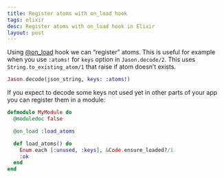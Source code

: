 ```yaml
---
title: Register atoms with on_load hook
tags: elixir
desc: Register atoms with on_load hook in Elixir
layout: post
---
```


Using [@on_load](https://hexdocs.pm/elixir/1.13/Module.html#module-on_load) hook we can “register” atoms.  This is useful for example when you use `:atoms!` for `keys` option in `Jason.decode/2`. This uses  `String.to_existing_atom/1` that raise if atom doesn’t exists.

```elixir
Jason.decode(json_string, keys: :atoms!)
```

If you expect to decode some keys not used yet in other parts of your app you can register them in a module:

```elixir
defmodule MyModule do
  @moduledoc false

  @on_load :load_atoms

  def load_atoms() do
    Enum.each [:unused, :keys], &Code.ensure_loaded?/1
    :ok
  end
end
```
